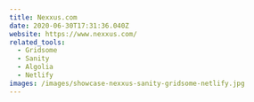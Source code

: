 ```yaml
---
title: Nexxus.com
date: 2020-06-30T17:31:36.040Z
website: https://www.nexxus.com/
related_tools:
  - Gridsome
  - Sanity
  - Algolia
  - Netlify
images: /images/showcase-nexxus-sanity-gridsome-netlify.jpg
---
```

